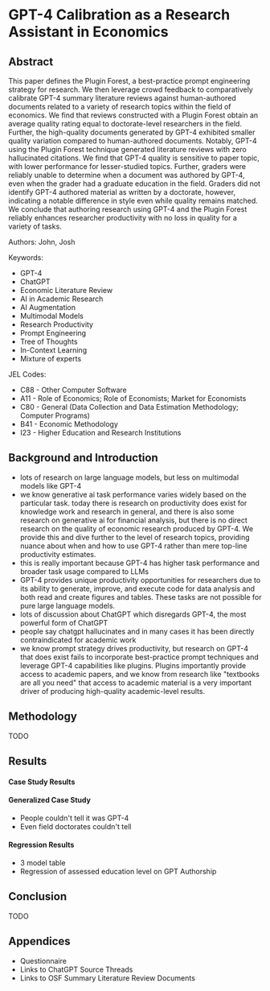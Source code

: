 # GPT-4 Calibration as a Research Assistant in Economics

## Abstract

This paper defines the Plugin Forest, a best-practice prompt engineering strategy for research.
We then leverage crowd feedback to comparatively calibrate GPT-4 summary literature reviews against human-authored documents related to a variety of research topics within the field of economics.
We find that reviews constructed with a Plugin Forest obtain an average quality rating equal to doctorate-level researchers in the field.
Further, the high-quality documents generated by GPT-4 exhibited smaller quality variation compared to human-authored documents.
Notably, GPT-4 using the Plugin Forest technique generated literature reviews with zero hallucinated citations.
We find that GPT-4 quality is sensitive to paper topic, with lower performance for lesser-studied topics.
Further, graders were reliably unable to determine when a document was authored by GPT-4, even when the grader had a graduate education in the field.
Graders did not identify GPT-4 authored material as written by a doctorate, however, indicating a notable difference in style even while quality remains matched.
We conclude that authoring research using GPT-4 and the Plugin Forest reliably enhances researcher productivity with no loss in quality for a variety of tasks.

Authors: John, Josh

Keywords:

- GPT-4
- ChatGPT
- Economic Literature Review
- AI in Academic Research
- AI Augmentation
- Multimodal Models
- Research Productivity
- Prompt Engineering
- Tree of Thoughts
- In-Context Learning
- Mixture of experts

JEL Codes:

- C88 - Other Computer Software
- A11 - Role of Economics; Role of Economists; Market for Economists
- C80 - General (Data Collection and Data Estimation Methodology; Computer Programs)
- B41 - Economic Methodology
- I23 - Higher Education and Research Institutions

## Background and Introduction

- lots of research on large language models, but less on multimodal models like GPT-4
- we know generative ai task performance varies widely based on the particular task. today there is research on productivity does exist for knowledge work and research in general, and there is also some research on generative ai for financial analysis, but there is no direct research on the quality of economic research produced by GPT-4. We provide this and dive further to the level of research topics, providing nuance about when and how to use GPT-4 rather than mere top-line productivity estimates.
- this is really important because GPT-4 has higher task performance and broader task usage compared to LLMs
- GPT-4 provides unique productivity opportunities for researchers due to its ability to generate, improve, and execute code for data analysis and both read and create figures and tables. These tasks are not possible for pure large language models.
- lots of discussion about ChatGPT which disregards GPT-4, the most powerful form of ChatGPT
- people say chatgpt hallucinates and in many cases it has been directly contraindicated for academic work
- we know prompt strategy drives productivity, but research on GPT-4 that does exist fails to incorporate best-practice prompt techniques and leverage GPT-4 capabilities like plugins. Plugins importantly provide access to academic papers, and we know from research like "textbooks are all you need" that access to academic material is a very important driver of producing high-quality academic-level results.

## Methodology

TODO

## Results

#### Case Study Results

#### Generalized Case Study

- People couldn't tell it was GPT-4
- Even field doctorates couldn't tell

#### Regression Results

- 3 model table
- Regression of assessed education level on GPT Authorship

## Conclusion

TODO

## Appendices

- Questionnaire
- Links to ChatGPT Source Threads
- Links to OSF Summary Literature Review Documents
